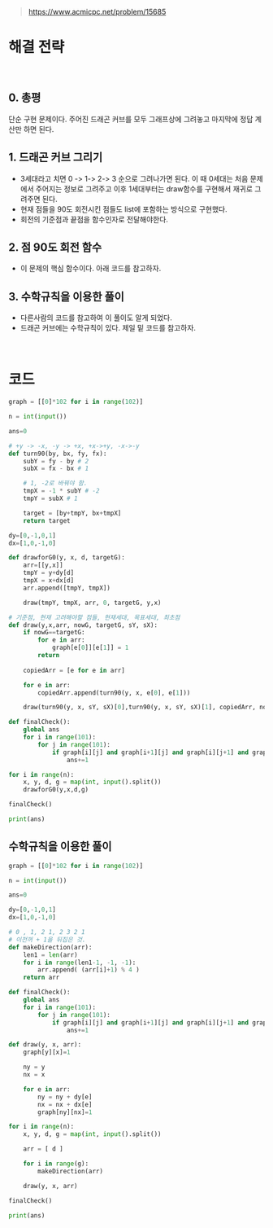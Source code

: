 > [https://www.acmicpc.net/problem/15685 ]( https://www.acmicpc.net/problem/15685 )   

# 해결 전략

</br>

## 0. 총평
단순 구현 문제이다. 주어진 드래곤 커브를 모두 그래프상에 그려놓고 마지막에 정답 계산만 하면 된다.  

## 1. 드래곤 커브 그리기
- 3세대라고 치면 0 -> 1-> 2-> 3 순으로 그려나가면 된다. 이 때 0세대는 처음 문제에서 주어지는 정보로 그려주고 이후 1세대부터는 draw함수를 구현해서 재귀로 그려주면 된다.
- 현재 점들을 90도 회전시킨 점들도 list에 포함하는 방식으로 구현했다.
- 회전의 기준점과 끝점을 함수인자로 전달해야한다.

## 2. 점 90도 회전 함수
- 이 문제의 핵심 함수이다. 아래 코드를 참고하자.

## 3. 수학규칙을 이용한 풀이
- 다른사람의 코드를 참고하여 이 풀이도 알게 되었다.
- 드래곤 커브에는 수학규칙이 있다. 제일 밑 코드를 참고하자.

</br>

# 코드

```python
graph = [[0]*102 for i in range(102)]

n = int(input())

ans=0

# +y -> -x, -y -> +x, +x->+y, -x->-y
def turn90(by, bx, fy, fx):
    subY = fy - by # 2
    subX = fx - bx # 1

    # 1, -2로 바꿔야 함.
    tmpX = -1 * subY # -2
    tmpY = subX # 1

    target = [by+tmpY, bx+tmpX]
    return target

dy=[0,-1,0,1]
dx=[1,0,-1,0]

def drawforG0(y, x, d, targetG):
    arr=[[y,x]]
    tmpY = y+dy[d]
    tmpX = x+dx[d]
    arr.append([tmpY, tmpX])

    draw(tmpY, tmpX, arr, 0, targetG, y,x)

# 기준점, 현재 고려해야할 점들, 현재세대, 목표세대, 최초점
def draw(y,x,arr, nowG, targetG, sY, sX):
    if nowG==targetG:
        for e in arr:
            graph[e[0]][e[1]] = 1
        return
    
    copiedArr = [e for e in arr]

    for e in arr:
        copiedArr.append(turn90(y, x, e[0], e[1]))

    draw(turn90(y, x, sY, sX)[0],turn90(y, x, sY, sX)[1], copiedArr, nowG+1, targetG, sY, sX)

def finalCheck():
    global ans
    for i in range(101):
        for j in range(101):
            if graph[i][j] and graph[i+1][j] and graph[i][j+1] and graph[i+1][j+1]:
                ans+=1 

for i in range(n):
    x, y, d, g = map(int, input().split())
    drawforG0(y,x,d,g)

finalCheck()

print(ans)
```

## 수학규칙을 이용한 풀이

```python
graph = [[0]*102 for i in range(102)]

n = int(input())

ans=0

dy=[0,-1,0,1]
dx=[1,0,-1,0]

# 0 , 1, 2 1, 2 3 2 1
# 이전꺼 + 1을 뒤집은 것.
def makeDirection(arr):
    len1 = len(arr)
    for i in range(len1-1, -1, -1):
        arr.append( (arr[i]+1) % 4 )
    return arr

def finalCheck():
    global ans
    for i in range(101):
        for j in range(101):
            if graph[i][j] and graph[i+1][j] and graph[i][j+1] and graph[i+1][j+1]:
                ans+=1 

def draw(y, x, arr):
    graph[y][x]=1

    ny = y
    nx = x

    for e in arr:
        ny = ny + dy[e]
        nx = nx + dx[e]
        graph[ny][nx]=1

for i in range(n):
    x, y, d, g = map(int, input().split())

    arr = [ d ]

    for i in range(g):
        makeDirection(arr)

    draw(y, x, arr)

finalCheck()

print(ans)
```